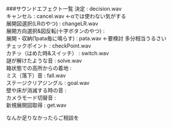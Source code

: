 ###サウンドエフェクト一覧
決定 : decision.wav  
キャンセル : cancel.wav ←αでは使わない気がする  
展開図選択(LRのやつ) : changeLR.wav  
展開方向選択&図反転(十字ボタンのやつ) :  
展開・収納(1pata毎に鳴らす) : pata.wav  ←要検討 多分相当うるさい  
チェックポイント : checkPoint.wav  
カチッ（はめた時&スイッチ） : switch.wav  
謎が解けたような音 : solve.wav  
箱状態での高所からの着地 :  
ミス（落下）音 : fall.wav  
ステージクリアジングル : goal.wav  
壁や床が消滅する時の音 :  
カメラモード切替音 :  
新規展開図取得 : get.wav  

なんか足りなかったらご相談を  
